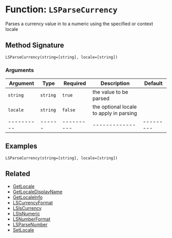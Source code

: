 [comment]: # (Note: This documentation is generated dynamically in the build process.  To modify the contents, change the javadoc on the _invoke method of the BIF class)

# Function: `LSParseCurrency`

Parses a currency value in to a numeric using the specified or context locale

## Method Signature
```
LSParseCurrency(string=[string], locale=[string])
```
### Arguments

| Argument | Type | Required | Description | Default |
|----------|------|----------|-------------|---------|
| `string` | `string` | `true` | the value to be parsed | |
| `locale` | `string` | `false` | the optional locale to apply in parsing | |
|----------|------|----------|-------------|---------|



## Examples

```
LSParseCurrency(string=[string], locale=[string])
```

## Related
  * [GetLocale](GetLocale.md)
  * [GetLocaleDisplayName](GetLocaleDisplayName.md)
  * [GetLocaleInfo](GetLocaleInfo.md)
  * [LSCurrencyFormat](LSCurrencyFormat.md)
  * [LSIsCurrency](LSIsCurrency.md)
  * [LSIsNumeric](LSIsNumeric.md)
  * [LSNumberFormat](LSNumberFormat.md)
  * [LSParseNumber](LSParseNumber.md)
  * [SetLocale](SetLocale.md)
